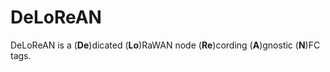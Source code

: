 # DeLoReAN 

DeLoReAN is a (**De**)dicated (**Lo**)RaWAN node (**Re**)cording (**A**)gnostic (**N**)FC tags.
